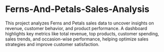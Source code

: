 # Ferns-And-Petals-Sales-Analysis
This project analyzes Ferns and Petals sales data to uncover insights on revenue, customer behavior, and product performance. A dashboard highlights key metrics like total revenue, top products, customer spending, sales trends, and occasion-wise performance, helping optimize sales strategies and improve customer satisfaction.
